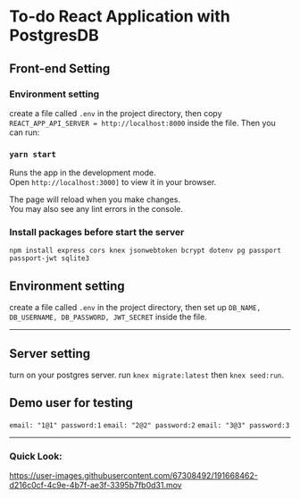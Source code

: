 # To-do React Application with PostgresDB

## Front-end Setting

### Environment setting

create a file called `.env` in the project directory, then copy `REACT_APP_API_SERVER = http://localhost:8000` inside the file. Then you can run:

### `yarn start`

Runs the app in the development mode.\
Open `http://localhost:3000]` to view it in your browser.

The page will reload when you make changes.\
You may also see any lint errors in the console.


### Install packages before start the server

`npm install express cors knex jsonwebtoken bcrypt dotenv pg passport passport-jwt sqlite3`

## Environment setting

create a file called `.env` in the project directory, then set up `DB_NAME, DB_USERNAME, DB_PASSWORD, JWT_SECRET` inside the file.

----

## Server setting

turn on your postgres server.
run `knex migrate:latest` then `knex seed:run`.

## Demo user for testing

`email: "1@1" password:1` `email: "2@2" password:2` `email: "3@3" password:3`

----

### Quick Look:
https://user-images.githubusercontent.com/67308492/191668462-d216c0cf-4c9e-4b7f-ae3f-3395b7fb0d31.mov
